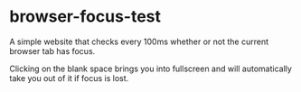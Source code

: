# browser-focus-test

A simple website that checks every 100ms whether or not the current browser tab has focus. 

Clicking on the blank space brings you into fullscreen and will automatically take you out of it if focus is lost.
